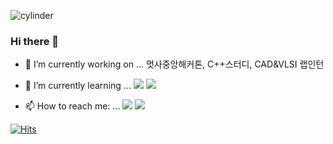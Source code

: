 ![cylinder](https://capsule-render.vercel.app/api?type=cylinder&color=auto&text=Hi&fontAlignY=45&fontSize=40&height=150&animation=scaleIn&desc=welcome%20to%20my%20place&descAlignY=70)

### Hi there 👋

- 🔭 I’m currently working on ...
  멋사중앙해커톤, C++스터디, CAD&VLSI 랩인턴
  
- 🌱 I’m currently learning ...
   <a href="https://www.notion.so/1b2c9900fd2c46e1b4f83593e4c8bee7" target="_blank"><img src="https://img.shields.io/badge/C++-00599C?style=flat-square&logo=C%2B%2B&logoColor=white"/></a>
  <a href="https://www.notion.so/1b2c9900fd2c46e1b4f83593e4c8bee7" target="_blank"><img src="https://img.shields.io/badge/Django-092E20C?style=flat-square&logo=Django&logoColor=white"/></a> 
  
- 📫 How to reach me: ...
   <a href="https://www.instagram.com/xor_00oh/" target="_blank"><img src="https://img.shields.io/badge/instagram-E4405F?style=simple&logo=instagram&logoColor=white"/></a>
   <a href="https://www.notion.so/334c81cdaa8a4e5ba89143f4cb180eb3" target="_blank"><img src="https://img.shields.io/badge/notion-04405F?style=simple&logo=notion&logoColor=white"/></a>



[![Hits](https://hits.seeyoufarm.com/api/count/incr/badge.svg?url=https%3A%2F%2Fgithub.com%2FAls-ET%2FAls-ET&count_bg=%2379C83D&title_bg=%23555555&icon=&icon_color=%23E7E7E7&title=hits&edge_flat=false)](https://hits.seeyoufarm.com)
<!--깃허브 스탯 보여주는 건데 내껀 좀...
![Anurag's GitHub stats](https://github-readme-stats.vercel.app/api?username=Als-ET&show_icons=true&theme=radical)

- 😄 Pronouns: ...
- 👯 I’m looking to collaborate on ...
- 🤔 I’m looking for help with ...
- 💬 Ask me about ...
- ⚡ Fun fact: ...
-->
